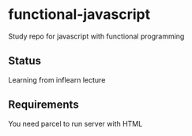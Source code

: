 # functional-javascript
Study repo for javascript with functional programming

## Status
Learning from inflearn lecture

## Requirements
You need parcel to run server with HTML
